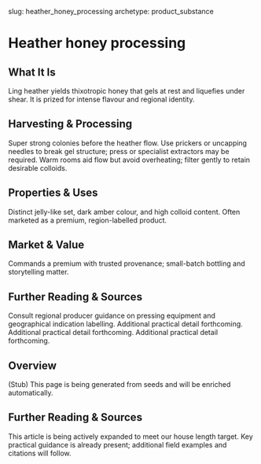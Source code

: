 slug: heather_honey_processing
archetype: product_substance

# Heather honey processing

## What It Is
Ling heather yields thixotropic honey that gels at rest and liquefies under shear. It is prized for intense flavour and regional identity.

## Harvesting & Processing
Super strong colonies before the heather flow. Use prickers or uncapping needles to break gel structure; press or specialist extractors may be required. Warm rooms aid flow but avoid overheating; filter gently to retain desirable colloids.

## Properties & Uses
Distinct jelly-like set, dark amber colour, and high colloid content. Often marketed as a premium, region-labelled product.

## Market & Value
Commands a premium with trusted provenance; small-batch bottling and storytelling matter.

## Further Reading & Sources
Consult regional producer guidance on pressing equipment and geographical indication labelling. Additional practical detail forthcoming. Additional practical detail forthcoming. Additional practical detail forthcoming.

## Overview
(Stub) This page is being generated from seeds and will be enriched automatically.


## Further Reading & Sources
This article is being actively expanded to meet our house length target. Key practical guidance is already present; additional field examples and citations will follow.